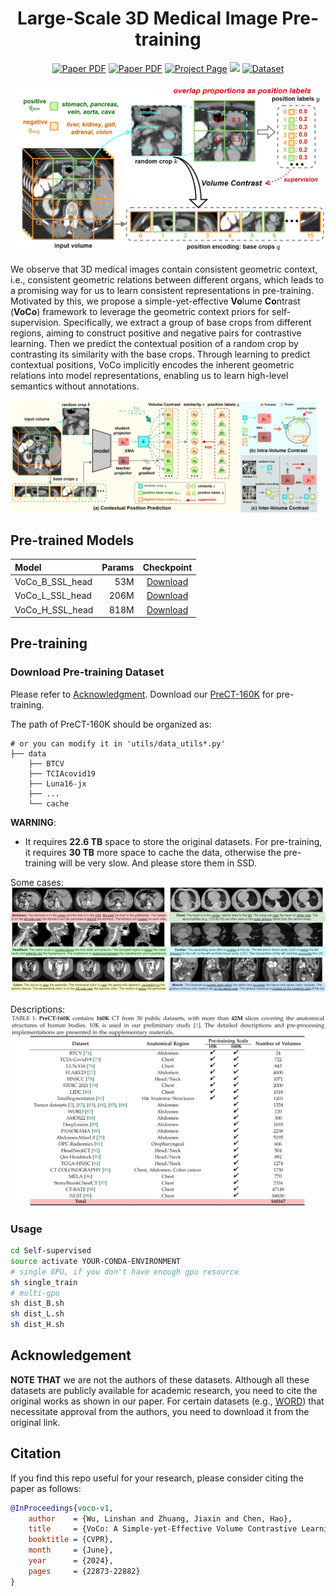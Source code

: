 <div align="center">
<h1>Large-Scale 3D Medical Image Pre-training</h1>

<a href="https://github.com/Luffy03/Large-Scale-Medical"><img src='https://img.shields.io/badge/arXiv-Preprint-red' alt='Paper PDF'></a>
<a href="https://openaccess.thecvf.com/content/CVPR2024/html/Wu_VoCo_A_Simple-yet-Effective_Volume_Contrastive_Learning_Framework_for_3D_Medical_CVPR_2024_paper.html"><img src='https://img.shields.io/badge/CVPR-Conference-red' alt='Paper PDF'></a>
<a href='https://github.com/Luffy03/Large-Scale-Medical'><img src='https://img.shields.io/badge/Project_Page-VoCo-green' alt='Project Page'></a>
<a href='https://huggingface.co/Luffy503/VoCo/tree/main'><img src='https://img.shields.io/badge/%F0%9F%A4%97%20Hugging%20Face-Models-blue'></a>
<a href='https://huggingface.co/datasets/Luffy503/PreCT-160K'><img src='https://img.shields.io/badge/Dataset-PreCT--160K-pink' alt='Dataset'></a>
</div>

<div align="center">
    <img src="assets/positions.png" alt="positions" width="500"/>
</div>

We observe that 3D medical images contain consistent geometric context, i.e., consistent geometric relations between different organs, which leads to a promising way for us to learn consistent representations in pre-training.
Motivated by this, we propose a simple-yet-effective **Vo**lume **Co**ntrast (**VoCo**) framework to leverage the geometric context priors for self-supervision. 
Specifically, we extract a group of base crops from different regions, aiming to construct positive and negative pairs for contrastive learning. Then we predict the contextual position of a random crop by contrasting its similarity with the base crops.
Through learning to predict contextual positions, VoCo implicitly encodes the inherent geometric relations into model representations, enabling us to learn high-level semantics without annotations.

![framework](assets/framework.png)

## Pre-trained Models

| Model           | Params |                                           Checkpoint                                           |
|:----------------|-------:|:----------------------------------------------------------------------------------------------:|
| VoCo_B_SSL_head |    53M | [Download](https://huggingface.co/Luffy503/VoCo/resolve/main/VoCo_B_SSL_head.pt?download=true) |
| VoCo_L_SSL_head |   206M | [Download](https://huggingface.co/Luffy503/VoCo/resolve/main/VoCo_L_SSL_head.pt?download=true) |
| VoCo_H_SSL_head |   818M | [Download](https://huggingface.co/Luffy503/VoCo/resolve/main/VoCo_H_SSL_head.pt?download=true) |


## Pre-training

### Download Pre-training Dataset

Please refer to [Acknowledgment](#Acknowledgment). Download our  [PreCT-160K](https://huggingface.co/datasets/Luffy503/PreCT-160K) for pre-training.

The path of PreCT-160K should be organized as:
```
# or you can modify it in 'utils/data_utils*.py'
├── data
    ├── BTCV
    ├── TCIAcovid19
    ├── Luna16-jx
    ├── ...
    └── cache
```
**WARNING**: 
- It requires **22.6 TB** space to store the original datasets. For pre-training, it requires **30 TB** more space to cache the data, otherwise the pre-training will be very slow. And please store them in SSD.

Some cases:
![prior](assets/prior.png)

Descriptions:
![table1](assets/table1.png)



### Usage

```bash
cd Self-supervised
source activate YOUR-CONDA-ENVIRONMENT
# single GPU, if you don't have enough gpu resource
sh single_train
# multi-gpu
sh dist_B.sh
sh dist_L.sh
sh dist_H.sh
```


## Acknowledgement <a name="Acknowledgment"></a>

 **NOTE THAT** we are not the authors of these datasets. Although all these datasets are publicly available for academic research, you need to cite the original works as shown in our paper. For certain datasets (e.g., [WORD](https://github.com/HiLab-git/WORD)) that necessitate approval from the authors, you need to download it from the original link.

## Citation

If you find this repo useful for your research, please consider citing the paper as follows:

```bibtex
@InProceedings{voco-v1,
    author    = {Wu, Linshan and Zhuang, Jiaxin and Chen, Hao},
    title     = {VoCo: A Simple-yet-Effective Volume Contrastive Learning Framework for 3D Medical Image Analysis},
    booktitle = {CVPR},
    month     = {June},
    year      = {2024},
    pages     = {22873-22882}
}
```
